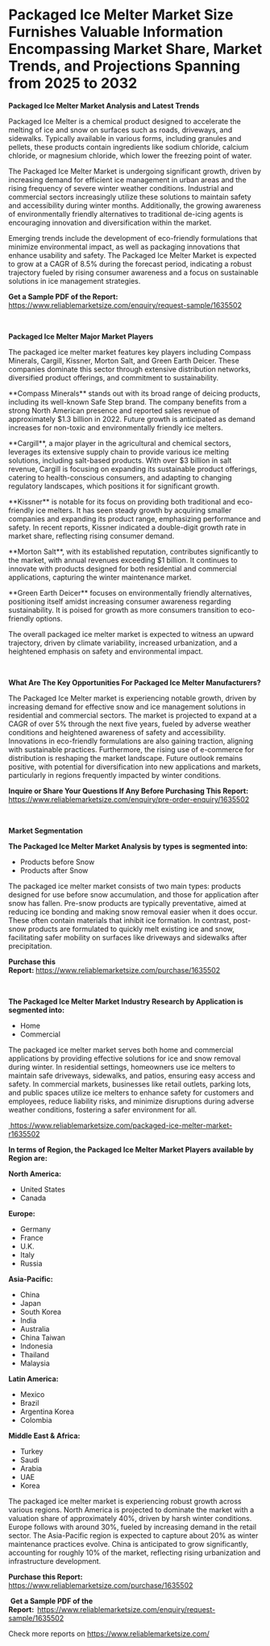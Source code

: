 <p><h1>Packaged Ice Melter Market Size Furnishes Valuable Information Encompassing Market Share, Market Trends, and Projections Spanning from 2025 to 2032</h1></p><p><strong>Packaged Ice Melter Market Analysis and Latest Trends</strong></p>
<p><p>Packaged Ice Melter is a chemical product designed to accelerate the melting of ice and snow on surfaces such as roads, driveways, and sidewalks. Typically available in various forms, including granules and pellets, these products contain ingredients like sodium chloride, calcium chloride, or magnesium chloride, which lower the freezing point of water.</p><p>The Packaged Ice Melter Market is undergoing significant growth, driven by increasing demand for efficient ice management in urban areas and the rising frequency of severe winter weather conditions. Industrial and commercial sectors increasingly utilize these solutions to maintain safety and accessibility during winter months. Additionally, the growing awareness of environmentally friendly alternatives to traditional de-icing agents is encouraging innovation and diversification within the market.</p><p>Emerging trends include the development of eco-friendly formulations that minimize environmental impact, as well as packaging innovations that enhance usability and safety. The Packaged Ice Melter Market is expected to grow at a CAGR of 8.5% during the forecast period, indicating a robust trajectory fueled by rising consumer awareness and a focus on sustainable solutions in ice management strategies.</p></p>
<p><strong>Get a Sample PDF of the Report:&nbsp;</strong> <a href="https://www.reliablemarketsize.com/enquiry/request-sample/1635502?utm_campaign=3176&utm_medium=2&utm_source=Github&utm_content=ia&utm_term=23032025&utm_id=packaged-ice-melter">https://www.reliablemarketsize.com/enquiry/request-sample/1635502</a></p>
<p>&nbsp;</p>
<p><strong>Packaged Ice Melter Major Market Players</strong></p>
<p><p>The packaged ice melter market features key players including Compass Minerals, Cargill, Kissner, Morton Salt, and Green Earth Deicer. These companies dominate this sector through extensive distribution networks, diversified product offerings, and commitment to sustainability.</p><p>**Compass Minerals** stands out with its broad range of deicing products, including its well-known Safe Step brand. The company benefits from a strong North American presence and reported sales revenue of approximately $1.3 billion in 2022. Future growth is anticipated as demand increases for non-toxic and environmentally friendly ice melters.</p><p>**Cargill**, a major player in the agricultural and chemical sectors, leverages its extensive supply chain to provide various ice melting solutions, including salt-based products. With over $3 billion in salt revenue, Cargill is focusing on expanding its sustainable product offerings, catering to health-conscious consumers, and adapting to changing regulatory landscapes, which positions it for significant growth.</p><p>**Kissner** is notable for its focus on providing both traditional and eco-friendly ice melters. It has seen steady growth by acquiring smaller companies and expanding its product range, emphasizing performance and safety. In recent reports, Kissner indicated a double-digit growth rate in market share, reflecting rising consumer demand.</p><p>**Morton Salt**, with its established reputation, contributes significantly to the market, with annual revenues exceeding $1 billion. It continues to innovate with products designed for both residential and commercial applications, capturing the winter maintenance market.</p><p>**Green Earth Deicer** focuses on environmentally friendly alternatives, positioning itself amidst increasing consumer awareness regarding sustainability. It is poised for growth as more consumers transition to eco-friendly options.</p><p>The overall packaged ice melter market is expected to witness an upward trajectory, driven by climate variability, increased urbanization, and a heightened emphasis on safety and environmental impact.</p></p>
<p>&nbsp;</p>
<p><strong>What Are The Key Opportunities For Packaged Ice Melter Manufacturers?</strong></p>
<p><p>The Packaged Ice Melter market is experiencing notable growth, driven by increasing demand for effective snow and ice management solutions in residential and commercial sectors. The market is projected to expand at a CAGR of over 5% through the next five years, fueled by adverse weather conditions and heightened awareness of safety and accessibility. Innovations in eco-friendly formulations are also gaining traction, aligning with sustainable practices. Furthermore, the rising use of e-commerce for distribution is reshaping the market landscape. Future outlook remains positive, with potential for diversification into new applications and markets, particularly in regions frequently impacted by winter conditions.</p></p>
<p><strong>Inquire or Share Your Questions If Any Before Purchasing This Report:</strong> <a href="https://www.reliablemarketsize.com/enquiry/pre-order-enquiry/1635502?utm_campaign=3176&utm_medium=2&utm_source=Github&utm_content=ia&utm_term=23032025&utm_id=packaged-ice-melter">https://www.reliablemarketsize.com/enquiry/pre-order-enquiry/1635502</a></p>
<p>&nbsp;</p>
<p><strong>Market Segmentation</strong></p>
<p><strong>The Packaged Ice Melter Market Analysis by types is segmented into:</strong></p>
<p><ul><li>Products before Snow</li><li>Products after Snow</li></ul></p>
<p><p>The packaged ice melter market consists of two main types: products designed for use before snow accumulation, and those for application after snow has fallen. Pre-snow products are typically preventative, aimed at reducing ice bonding and making snow removal easier when it does occur. These often contain materials that inhibit ice formation. In contrast, post-snow products are formulated to quickly melt existing ice and snow, facilitating safer mobility on surfaces like driveways and sidewalks after precipitation.</p></p>
<p><strong>Purchase this Report:&nbsp;</strong><a href="https://www.reliablemarketsize.com/purchase/1635502?utm_campaign=3176&utm_medium=2&utm_source=Github&utm_content=ia&utm_term=23032025&utm_id=packaged-ice-melter">https://www.reliablemarketsize.com/purchase/1635502</a></p>
<p>&nbsp;</p>
<p><strong>The Packaged Ice Melter Market Industry Research by Application is segmented into:</strong></p>
<p><ul><li>Home</li><li>Commercial</li></ul></p>
<p><p>The packaged ice melter market serves both home and commercial applications by providing effective solutions for ice and snow removal during winter. In residential settings, homeowners use ice melters to maintain safe driveways, sidewalks, and patios, ensuring easy access and safety. In commercial markets, businesses like retail outlets, parking lots, and public spaces utilize ice melters to enhance safety for customers and employees, reduce liability risks, and minimize disruptions during adverse weather conditions, fostering a safer environment for all.</p></p>
<p><a href="https://www.reliablemarketsize.com/packaged-ice-melter-market-r1635502?utm_campaign=3176&utm_medium=2&utm_source=Github&utm_content=ia&utm_term=23032025&utm_id=packaged-ice-melter">&nbsp;https://www.reliablemarketsize.com/packaged-ice-melter-market-r1635502</a></p>
<p><strong>In terms of Region, the Packaged Ice Melter Market Players available by Region are:</strong></p>
<p>
    <p> <strong> North America: </strong>
        <ul>
            <li>United States</li>
            <li>Canada</li>
        </ul>
        </p> 
    <p> <strong> Europe: </strong>
        <ul>
            <li>Germany</li>
            <li>France</li>
            <li>U.K.</li>
            <li>Italy</li>
            <li>Russia</li>
        </ul>
        </p> 
    <p> <strong> Asia-Pacific: </strong>
        <ul>
            <li>China</li>
            <li>Japan</li>
            <li>South Korea</li>
            <li>India</li>
            <li>Australia</li>
            <li>China Taiwan</li>
            <li>Indonesia</li>
            <li>Thailand</li>
            <li>Malaysia</li>
        </ul>
        </p> 
    <p> <strong> Latin America: </strong>
        <ul>
            <li>Mexico</li>
            <li>Brazil</li>
            <li>Argentina Korea</li>
            <li>Colombia</li>
        </ul>
        </p> 
    <p> <strong> Middle East & Africa: </strong>
        <ul>
            <li>Turkey</li>
            <li>Saudi</li>
            <li>Arabia</li>
            <li>UAE</li>
            <li>Korea</li>
        </ul>
    </p>
    </p>
<p><p>The packaged ice melter market is experiencing robust growth across various regions. North America is projected to dominate the market with a valuation share of approximately 40%, driven by harsh winter conditions. Europe follows with around 30%, fueled by increasing demand in the retail sector. The Asia-Pacific region is expected to capture about 20% as winter maintenance practices evolve. China is anticipated to grow significantly, accounting for roughly 10% of the market, reflecting rising urbanization and infrastructure development.</p></p>
<p><strong>Purchase this Report: </strong><a href="https://www.reliablemarketsize.com/purchase/1635502?utm_campaign=3176&utm_medium=2&utm_source=Github&utm_content=ia&utm_term=23032025&utm_id=packaged-ice-melter">https://www.reliablemarketsize.com/purchase/1635502</a></p>
<p>&nbsp;<strong>Get a Sample PDF of the Report:&nbsp;&nbsp;</strong><a href="https://www.reliablemarketsize.com/enquiry/request-sample/1635502?utm_campaign=3176&utm_medium=2&utm_source=Github&utm_content=ia&utm_term=23032025&utm_id=packaged-ice-melter">https://www.reliablemarketsize.com/enquiry/request-sample/1635502</a></p>
<p><strong></strong></p>
<p>Check more reports on <a href="https://www.reliablemarketsize.com/?utm_campaign=3176&utm_medium=2&utm_source=Github&utm_content=ia&utm_term=23032025&utm_id=packaged-ice-melter">https://www.reliablemarketsize.com/</a></p>